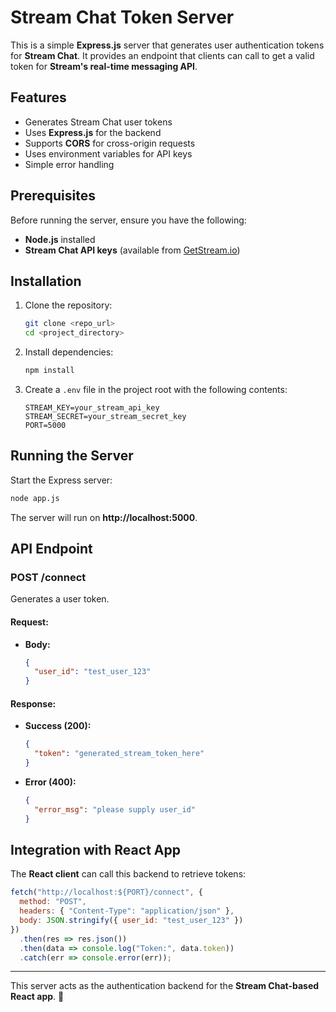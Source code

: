 # Stream Chat Token Server

This is a simple **Express.js** server that generates user authentication tokens for **Stream Chat**. It provides an endpoint that clients can call to get a valid token for **Stream's real-time messaging API**.

## Features
- Generates Stream Chat user tokens
- Uses **Express.js** for the backend
- Supports **CORS** for cross-origin requests
- Uses environment variables for API keys
- Simple error handling

## Prerequisites
Before running the server, ensure you have the following:
- **Node.js** installed
- **Stream Chat API keys** (available from [GetStream.io](https://getstream.io/))

## Installation
1. Clone the repository:
   ```sh
   git clone <repo_url>
   cd <project_directory>
   ```
2. Install dependencies:
   ```sh
   npm install
   ```
3. Create a `.env` file in the project root with the following contents:
   ```env
   STREAM_KEY=your_stream_api_key
   STREAM_SECRET=your_stream_secret_key
   PORT=5000
   ```

## Running the Server
Start the Express server:
```sh
node app.js
```
The server will run on **http://localhost:5000**.

## API Endpoint
### **POST /connect**
Generates a user token.
#### **Request:**
- **Body:**
  ```json
  {
    "user_id": "test_user_123"
  }
  ```
#### **Response:**
- **Success (200):**
  ```json
  {
    "token": "generated_stream_token_here"
  }
  ```
- **Error (400):**
  ```json
  {
    "error_msg": "please supply user_id"
  }
  ```

## Integration with React App
The **React client** can call this backend to retrieve tokens:
```js
fetch("http://localhost:${PORT}/connect", {
  method: "POST",
  headers: { "Content-Type": "application/json" },
  body: JSON.stringify({ user_id: "test_user_123" })
})
  .then(res => res.json())
  .then(data => console.log("Token:", data.token))
  .catch(err => console.error(err));
```



---
This server acts as the authentication backend for the **Stream Chat-based React app**. 🚀

